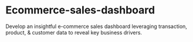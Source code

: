 # Ecommerce-sales-dashboard
Develop an insightful e-commerce sales dashboard leveraging transaction, product, &amp; customer data to reveal key business drivers.
